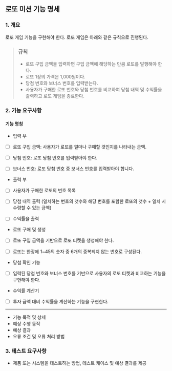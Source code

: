## 로또 미션 기능 명세

### 1. 개요

로또 게임 기능을 구현해야 한다. 로또 게임은 아래와 같은 규칙으로 진행된다.
>### 규칙 
>- 로또 구입 금액을 입력하면 구입 금액에 해당하는 만큼 로또를 발행해야 한다. 
>- 로또 1장의 가격은 1,000원이다. 
>- 당첨 번호와 보너스 번호를 입력받는다. 
>- 사용자가 구매한 로또 번호와 당첨 번호를 비교하여 당첨 내역 및 수익률을 출력하고 로또 게임을 종료한다.

### 2. 기능 요구사항
#### 기능 명칭
- 입력 부
- [ ] 로또 구입 금액: 사용자가 로또를 얼마나 구매할 것인지를 나타내는 금액.
- [ ] 당첨 번호: 로또 당첨 번호를 입력받아야 한다.
- [ ] 보너스 번호: 로또 당첨 번호 중 보너스 번호를 입력받아야 합니다.


- 출력 부
- [ ] 사용자가 구매한 로또의 번호 목록
- [ ] 당첨 내역 출력 (일치하는 번호의 갯수와 해당 번호를 포함한 로또의 갯수 + 일치 시 수령할 수 있는 금액)
- [ ] 수익률을 출력


- 로또 구매 및 생성
- [ ] 로또 구입 금액을 기반으로 로또 티켓을 생성해야 한다.
- [ ] 로또는 한장에 1~45의 숫자 중 6개의 중복되지 않는 번호로 구성된다.


- 당첨 확인 기능
- [ ] 입력된 당첨 번호와 보너스 번호를 기반으로 사용자의 로또 티켓과 비교하는 기능을 구현해야 한다.


- 수익률 계산기
- [ ] 투자 금액 대비 수익률을 계산하는 기능을 구현한다.

---
- 기능 목적 및 상세
- 예상 수행 동작
- 예상 결과
- 오류 조건 및 오류 처리 방법

### 3. 테스트 요구사항
- 제품 또는 시스템을 테스트하는 방법, 테스트 케이스 및 예상 결과를 제공